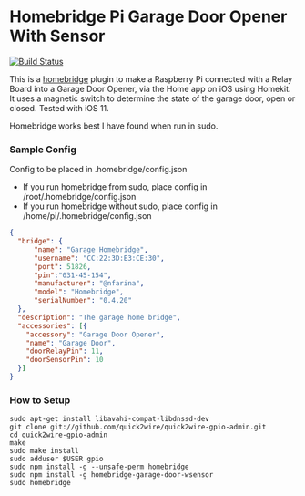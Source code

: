 # Homebridge Pi Garage Door Opener With Sensor

[![Build Status](https://travis-ci.org/plhyhc/homebridge-garage-door-wsensor.svg?branch=master)](https://travis-ci.org/plhyhc/homebridge-garage-door-wsensor)


This is a [homebridge](https://github.com/nfarina/homebridge) plugin to make a Raspberry Pi connected with a Relay Board into a Garage Door Opener, via the Home app on iOS using Homekit.  It uses a magnetic switch to determine the state of the garage door, open or closed. Tested with iOS 11.

Homebridge works best I have found when run in sudo.


### Sample Config

Config to be placed in .homebridge/config.json
* If you run homebridge from sudo, place config in /root/.homebridge/config.json
* If you run homebridge without sudo, place config in /home/pi/.homebridge/config.json

```json
{
  "bridge": {
      "name": "Garage Homebridge",
      "username": "CC:22:3D:E3:CE:30",
      "port": 51826,
      "pin":"031-45-154",
      "manufacturer": "@nfarina",
      "model": "Homebridge",
      "serialNumber": "0.4.20"
  },
  "description": "The garage home bridge",
  "accessories": [{
    "accessory": "Garage Door Opener",
    "name": "Garage Door",
    "doorRelayPin": 11,
    "doorSensorPin": 10
  }]
}
```

### How to Setup

```
sudo apt-get install libavahi-compat-libdnssd-dev
git clone git://github.com/quick2wire/quick2wire-gpio-admin.git
cd quick2wire-gpio-admin
make
sudo make install
sudo adduser $USER gpio
sudo npm install -g --unsafe-perm homebridge
sudo npm install -g homebridge-garage-door-wsensor
sudo homebridge
```